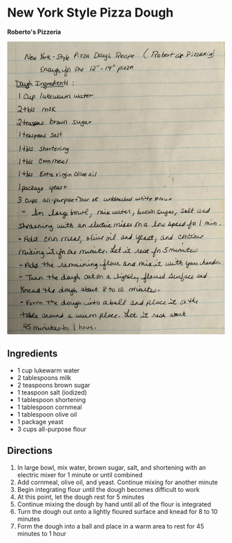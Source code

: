 # New York Style Pizza Dough
**Roberto's Pizzeria**

![Recipe Scan](/static/images/new-york-style-pizza-dough.jpg "Recipe Scan")

## Ingredients
- 1 cup lukewarm water
- 2 tablespoons milk
- 2 teaspoons brown sugar
- 1 teaspoon salt (iodized)
- 1 tablespoon shortening
- 1 tablespoon cornmeal
- 1 tablespoon olive oil
- 1 package yeast
- 3 cups all-purpose flour

## Directions
1. In large bowl, mix water, brown sugar, salt, and shortening with an electric mixer for 1 minute or until combined
2. Add cornmeal, olive oil, and yeast. Continue mixing for another minute
3. Begin integrating flour until the dough becomes difficult to work
4. At this point, let the dough rest for 5 minutes 
5. Continue mixing the dough by hand until all of the flour is integrated
6. Turn the dough out onto a lightly floured surface and knead for 8 to 10 minutes
7. Form the dough into a ball and place in a warm area to rest for 45 minutes to 1 hour